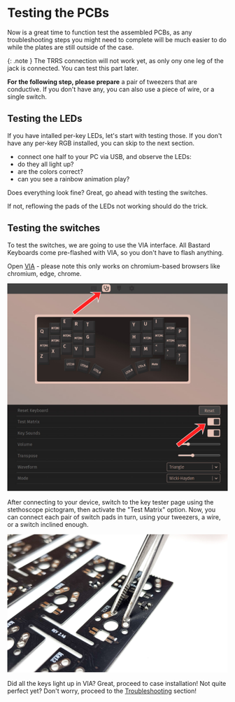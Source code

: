 # Testing the PCBs

Now is a great time to function test the assembled PCBs, as any troubleshooting steps you might need to complete will be much easier to do while the plates are still outside of the case.

{: .note }
The TRRS connection will not work yet, as only ony one leg of the jack is connected. You can test this part later.

**For the following step, please prepare** a pair of tweezers that are conductive. If you don't have any, you can also use a piece of wire, or a single switch.

## Testing the LEDs

If you have intalled per-key LEDs, let's start with testing those.
If you don't have any per-key RGB installed, you can skip to the next section.

- connect one half to your PC via USB, and observe the LEDs:
- do they all light up? 
- are the colors correct?
- can you see a rainbow animation play?

Does everything look fine? Great, go ahead with testing the switches. 

If not, reflowing the pads of the LEDs not working should do the trick.

## Testing the switches

To test the switches, we are going to use the VIA interface. All Bastard Keyboards come pre-flashed with VIA, so you don't have to flash anything.

Open [VIA](https://usevia.app/) - please note this only works on chromium-based browsers like chromium, edge, chrome.

![](../assets/pics/guides/generic/7.jpg)

After connecting to your device, switch to the key tester page using the stethoscope pictogram, then activate the "Test Matrix" option. Now, you can connect each pair of switch pads in turn, using your tweezers, a wire, or a switch inclined enough.


![](../assets/pics/guides/generic/8.jpg)

Did all the keys light up in VIA? Great, proceed to case installation! Not quite perfect yet? Don't worry, proceed to the [Troubleshooting]({{site.baseurl}}/help/troubleshooting.html) section!
